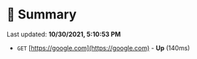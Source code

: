 # 📖 Summary
Last updated: **10/30/2021, 5:10:53 PM**

- `GET` [https://google.com](https://google.com) - **Up** (140ms)
